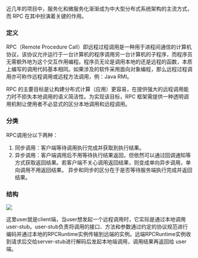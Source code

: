 近几年的项目中，服务化和微服务化渐渐成为中大型分布式系统架构的主流方式，而 RPC 在其中扮演着关键的作用。

### 定义
RPC（Remote Procedure Call）即远程过程调用是一种用于进程间通信的计算机协议，该协议允许运行于一台计算机的程序调用另一台计算机的子程序，而程序员无需额外地为这个交互作用编程。程序员无论是调用本地的还是远程的函数，本质上编写的调用代码基本相同。如果涉及的软件采用面向对象编程，那么远程过程调用亦可称作远程调用或远程方法调用，例：Java RMI。

RPC 的主要目标是让构建分布式计算（应用）更容易，在提供强大的远程调用能力时不损失本地调用的语义简洁性。为实现该目标，RPC 框架需提供一种透明调用机制让使用者不必显式的区分本地调用和远程调用。

### 分类
RPC调用分以下两种：
1. 同步调用：客户端等待调用执行完成并获取到执行结果。
2. 异步调用：客户端调用后不用等待执行结果返回，但依然可以通过回调通知等方式获取返回结果。若客户端不关心调用返回结果，则变成单向异步调用，单向调用不用返回结果。
异步和同步的区分在于是否等待服务端执行完成并返回结果。

### 结构
![](http://img.blog.csdn.net/20150108170924203?watermark/2/text/aHR0cDovL2Jsb2cuY3Nkbi5uZXQvbWluZGZsb2F0aW5n/font/5a6L5L2T/fontsize/400/fill/I0JBQkFCMA==/dissolve/70/gravity/Center)

这里user就是client端，当user想发起一个远程调用时，它实际是通过本地调用user-stub。user-stub负责将调用的接口、方法和参数通过约定的协议规范进行编码并通过本地的RPCRuntime实例传输到远端的实例。远端RPCRuntime实例收到请求后交给server-stub进行解码后发起本地端调用，调用结果再返回给 user 端。
